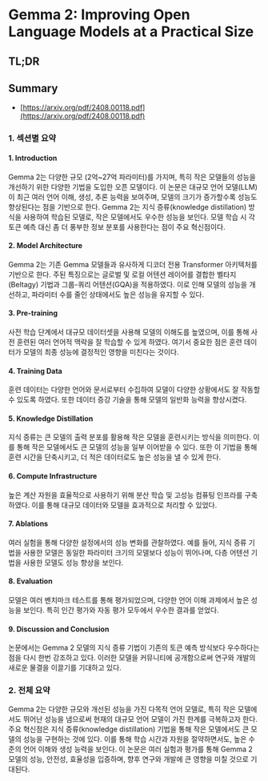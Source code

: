 # Gemma 2: Improving Open Language Models at a Practical Size
## TL;DR
## Summary
- [https://arxiv.org/pdf/2408.00118.pdf](https://arxiv.org/pdf/2408.00118.pdf)

### 1. 섹션별 요약

#### 1. Introduction
Gemma 2는 다양한 규모 (2억~27억 파라미터)를 가지며, 특히 작은 모델들의 성능을 개선하기 위한 다양한 기법을 도입한 오픈 모델이다. 이 논문은 대규모 언어 모델(LLM)이 최근 여러 언어 이해, 생성, 추론 능력을 보여주며, 모델의 크기가 증가할수록 성능도 향상된다는 점을 기반으로 한다. Gemma 2는 지식 증류(knowledge distillation) 방식을 사용하여 학습된 모델로, 작은 모델에서도 우수한 성능을 보인다. 모델 학습 시 각 토큰 예측 대신 좀 더 풍부한 정보 분포를 사용한다는 점이 주요 혁신점이다.

#### 2. Model Architecture
Gemma 2는 기존 Gemma 모델들과 유사하게 디코더 전용 Transformer 아키텍처를 기반으로 한다. 주된 특징으로는 글로벌 및 로컬 어텐션 레이어를 결합한 벨타지(Beltagy) 기법과 그룹-쿼리 어텐션(GQA)을 적용하였다. 이로 인해 모델의 성능을 개선하고, 파라미터 수를 줄인 상태에서도 높은 성능을 유지할 수 있다.

#### 3. Pre-training
사전 학습 단계에서 대규모 데이터셋을 사용해 모델의 이해도를 높였으며, 이를 통해 사전 훈련된 여러 언어적 맥락을 잘 학습할 수 있게 하였다. 여기서 중요한 점은 훈련 데이터가 모델의 최종 성능에 결정적인 영향을 미친다는 것이다.

#### 4. Training Data
훈련 데이터는 다양한 언어와 문서로부터 수집하여 모델이 다양한 상황에서도 잘 작동할 수 있도록 하였다. 또한 데이터 증강 기술을 통해 모델의 일반화 능력을 향상시켰다.

#### 5. Knowledge Distillation
지식 증류는 큰 모델의 출력 분포를 활용해 작은 모델을 훈련시키는 방식을 의미한다. 이를 통해 작은 모델에서도 큰 모델의 성능을 일부 이어받을 수 있다. 또한 이 기법을 통해 훈련 시간을 단축시키고, 더 적은 데이터로도 높은 성능을 낼 수 있게 한다.

#### 6. Compute Infrastructure
높은 계산 자원을 효율적으로 사용하기 위해 분산 학습 및 고성능 컴퓨팅 인프라를 구축하였다. 이를 통해 대규모 데이터와 모델을 효과적으로 처리할 수 있었다.

#### 7. Ablations
여러 실험을 통해 다양한 설정에서의 성능 변화를 관찰하였다. 예를 들어, 지식 증류 기법을 사용한 모델은 동일한 파라미터 크기의 모델보다 성능이 뛰어나며, 다층 어텐션 기법을 사용한 모델도 성능 향상을 보인다.

#### 8. Evaluation
모델은 여러 벤치마크 테스트를 통해 평가되었으며, 다양한 언어 이해 과제에서 높은 성능을 보인다. 특히 인간 평가와 자동 평가 모두에서 우수한 결과를 얻었다.

#### 9. Discussion and Conclusion
논문에서는 Gemma 2 모델의 지식 증류 기법이 기존의 토큰 예측 방식보다 우수하다는 점을 다시 한번 강조하고 있다. 이러한 모델을 커뮤니티에 공개함으로써 연구와 개발의 새로운 물결을 이끌기를 기대하고 있다.

### 2. 전체 요약
Gemma 2는 다양한 규모와 개선된 성능을 가진 다목적 언어 모델로, 특히 작은 모델에서도 뛰어난 성능을 냄으로써 현재의 대규모 언어 모델이 가진 한계를 극복하고자 한다. 주요 혁신점은 지식 증류(knowledge distillation) 기법을 통해 작은 모델에서도 큰 모델의 성능을 구현하는 것에 있다. 이를 통해 학습 시간과 자원을 절약하면서도, 높은 수준의 언어 이해와 생성 능력을 보인다. 이 논문은 여러 실험과 평가를 통해 Gemma 2 모델의 성능, 안전성, 효율성을 입증하며, 향후 연구와 개발에 큰 영향을 미칠 것으로 기대된다.